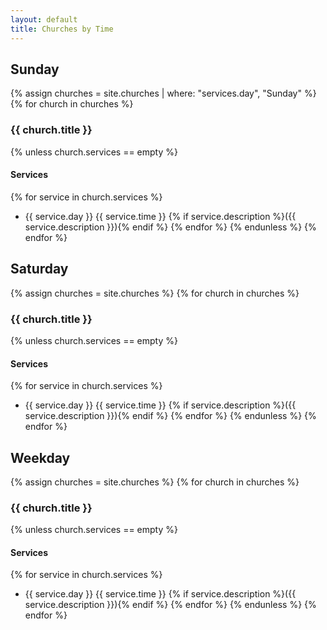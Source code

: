 ```yaml
---
layout: default
title: Churches by Time
---
```

## Sunday
{% assign churches = site.churches | where: "services.day", "Sunday" %}
{% for church in churches %}
### {{ church.title }}

{% unless church.services == empty %}
#### Services
{% for service in church.services %}
- {{ service.day }} {{ service.time }} {% if service.description %}({{ service.description }}){% endif %}
{% endfor %}
{% endunless %}
{% endfor %}

## Saturday
{% assign churches = site.churches %}
{% for church in churches %}
### {{ church.title }}

{% unless church.services == empty %}
#### Services
{% for service in church.services %}
- {{ service.day }} {{ service.time }} {% if service.description %}({{ service.description }}){% endif %}
{% endfor %}
{% endunless %}
{% endfor %}

## Weekday
{% assign churches = site.churches %}
{% for church in churches %}
### {{ church.title }}

{% unless church.services == empty %}
#### Services
{% for service in church.services %}
- {{ service.day }} {{ service.time }} {% if service.description %}({{ service.description }}){% endif %}
{% endfor %}
{% endunless %}
{% endfor %}